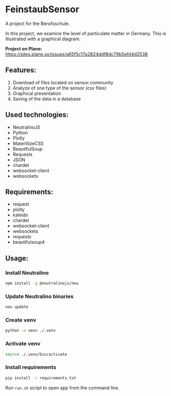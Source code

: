 # FeinstaubSensor

A project for the Berufsschule.

In this project, we examine the level of particulate matter in Germany.
This is illustrated with a graphical diagram.

**Project on Plane:** https://sites.plane.so/issues/a65f5c17a2824ddf8dc79b5efd4d2538

## Features:

1. Download of files located on sensor.community
2. Analyze of one type of the sensor (csv files)
3. Graphical presentation
4. Saving of the data in a database


## Used technologies:

- NeutralinoJS
- Python
- Plotly
- MaterlilizeCSS
- BeautifulSoup
- Requests
- JSON
- chardet
- websocket-client
- websockets


## Requirements:

- request
- plotly
- kaleido
- chardet
- websocket-client
- websockets
- requests
- beautifulsoup4


## Usage:

### Install Neutralino

```sh
npm install -g @neutralinojs/neu
```

### Update Neutralino binaries

```sh
neu update
```

### Create venv

```sh
python -m venv ./.venv
```

### Activate venv

```sh
source ./.venv/bin/activate 
```

### Install requirements

```bash
pip install -r requirements.txt
```


Run `run.sh` script to open app from the command line.
